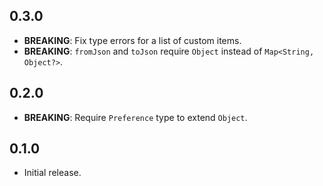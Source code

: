 ## 0.3.0

- **BREAKING**: Fix type errors for a list of custom items.
- **BREAKING**: `fromJson` and `toJson` require `Object` instead of `Map<String, Object?>`.

## 0.2.0

- **BREAKING**: Require `Preference` type to extend `Object`.

## 0.1.0

- Initial release.
